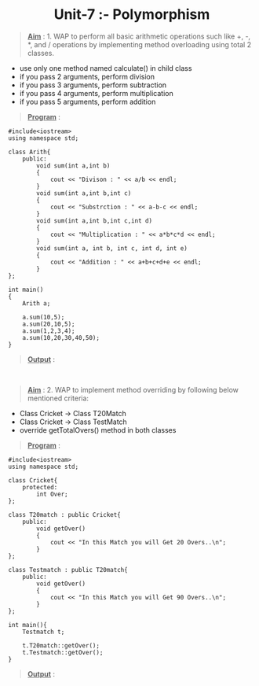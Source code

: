 <h1><center>Unit-7 :- Polymorphism <center> </h1>

><u>**Aim**</u> : 1. WAP to perform all basic arithmetic operations such
like +, -, *, and / operations by implementing method
overloading using total 2 classes.
- use only one method named calculate() in child
class
- if you pass 2 arguments, perform division
- if you pass 3 arguments, perform subtraction
- if you pass 4 arguments, perform multiplication
- if you pass 5 arguments, perform addition

><u>**Program**</u> : 

    #include<iostream>
    using namespace std;

    class Arith{
        public:
            void sum(int a,int b)
            {
                cout << "Divison : " << a/b << endl;
            }
            void sum(int a,int b,int c)
            {
                cout << "Substrction : " << a-b-c << endl;
            }
            void sum(int a,int b,int c,int d)
            {
                cout << "Multiplication : " << a*b*c*d << endl;
            }
            void sum(int a, int b, int c, int d, int e)
            { 
                cout << "Addition : " << a+b+c+d+e << endl;
            }
    };

    int main()
    {
        Arith a;
        
        a.sum(10,5);
        a.sum(20,10,5);
        a.sum(1,2,3,4);
        a.sum(10,20,30,40,50);
    }

><u>**Output**</u> : 

<br>

><u>**Aim**</u> : 2. WAP to implement method overriding by following
below mentioned criteria:
- Class Cricket -> Class T20Match
- Class Cricket -> Class TestMatch
- override getTotalOvers() method in both classes

><u>**Program**</u> : 

    #include<iostream>
    using namespace std;

    class Cricket{
        protected:
            int Over;
    };

    class T20match : public Cricket{
        public:
            void getOver()
            {
                cout << "In this Match you will Get 20 Overs..\n";
            }
    };

    class Testmatch : public T20match{
        public:
            void getOver()
            {
                cout << "In this Match you will Get 90 Overs..\n";
            }
    };

    int main(){
        Testmatch t;
        
        t.T20match::getOver();
        t.Testmatch::getOver();
    }

><u>**Output**</u> : 

<br>